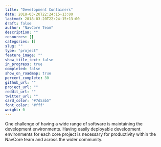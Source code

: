 ```yaml
---
title: "Development Containers"
date: 2018-03-20T22:24:15+13:00
lastmod: 2018-03-20T22:24:15+13:00
draft: false
author: "NavCore Team"
description: ""
resources: []
categories: []
slug: ""
type: "project"
feature_image: ""
show_title_text: false
in_progress: true
completed: false
show_on_roadmap: true
percent_complete: 30
github_url: ""
project_url: "" 
reddit_url: ""
twitter_url: ""
card_color: "#7d5ab5"
font_color: "#fff"
weight: 0
---
```


One challenge of having a wide range of software is maintaining the development environments. Having easily deployable development environments for each core project is necessary for productivity within the NavCore team and across the wider community. 
<!--more-->
